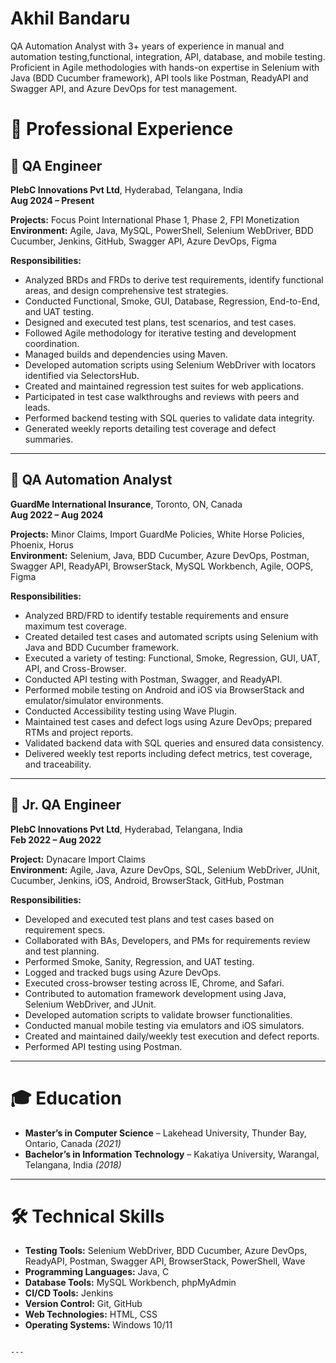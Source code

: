 # Akhil Bandaru
QA Automation Analyst with 3+ years of experience in manual and automation testing,functional, integration, API, database, and mobile testing. Proficient in Agile methodologies with hands-on expertise in Selenium with Java (BDD Cucumber framework), API tools like Postman, ReadyAPI and Swagger API, and Azure DevOps for test management.

# 💼 Professional Experience

## 🧪 QA Engineer  
**PlebC Innovations Pvt Ltd**, Hyderabad, Telangana, India  
**Aug 2024 – Present**

**Projects:** Focus Point International Phase 1, Phase 2, FPI Monetization  
**Environment:** Agile, Java, MySQL, PowerShell, Selenium WebDriver, BDD Cucumber, Jenkins, GitHub, Swagger API, Azure DevOps, Figma

**Responsibilities:**
- Analyzed BRDs and FRDs to derive test requirements, identify functional areas, and design comprehensive test strategies.
- Conducted Functional, Smoke, GUI, Database, Regression, End-to-End, and UAT testing.
- Designed and executed test plans, test scenarios, and test cases.
- Followed Agile methodology for iterative testing and development coordination.
- Managed builds and dependencies using Maven.
- Developed automation scripts using Selenium WebDriver with locators identified via SelectorsHub.
- Created and maintained regression test suites for web applications.
- Participated in test case walkthroughs and reviews with peers and leads.
- Performed backend testing with SQL queries to validate data integrity.
- Generated weekly reports detailing test coverage and defect summaries.

---

## 🧪 QA Automation Analyst  
**GuardMe International Insurance**, Toronto, ON, Canada  
**Aug 2022 – Aug 2024**

**Projects:** Minor Claims, Import GuardMe Policies, White Horse Policies, Phoenix, Horus  
**Environment:** Selenium, Java, BDD Cucumber, Azure DevOps, Postman, Swagger API, ReadyAPI, BrowserStack, MySQL Workbench, Agile, OOPS, Figma

**Responsibilities:**
- Analyzed BRD/FRD to identify testable requirements and ensure maximum test coverage.
- Created detailed test cases and automated scripts using Selenium with Java and BDD Cucumber framework.
- Executed a variety of testing: Functional, Smoke, Regression, GUI, UAT, API, and Cross-Browser.
- Conducted API testing with Postman, Swagger, and ReadyAPI.
- Performed mobile testing on Android and iOS via BrowserStack and emulator/simulator environments.
- Conducted Accessibility testing using Wave Plugin.
- Maintained test cases and defect logs using Azure DevOps; prepared RTMs and project reports.
- Validated backend data with SQL queries and ensured data consistency.
- Delivered weekly test reports including defect metrics, test coverage, and traceability.

---

## 🧪 Jr. QA Engineer  
**PlebC Innovations Pvt Ltd**, Hyderabad, Telangana, India  
**Feb 2022 – Aug 2022**

**Project:** Dynacare Import Claims  
**Environment:** Agile, Java, Azure DevOps, SQL, Selenium WebDriver, JUnit, Cucumber, Jenkins, iOS, Android, BrowserStack, GitHub, Postman

**Responsibilities:**
- Developed and executed test plans and test cases based on requirement specs.
- Collaborated with BAs, Developers, and PMs for requirements review and test planning.
- Performed Smoke, Sanity, Regression, and UAT testing.
- Logged and tracked bugs using Azure DevOps.
- Executed cross-browser testing across IE, Chrome, and Safari.
- Contributed to automation framework development using Java, Selenium WebDriver, and JUnit.
- Developed automation scripts to validate browser functionalities.
- Conducted manual mobile testing via emulators and iOS simulators.
- Created and maintained daily/weekly test execution and defect reports.
- Performed API testing using Postman.

---

# 🎓 Education

- **Master’s in Computer Science** – Lakehead University, Thunder Bay, Ontario, Canada *(2021)*
- **Bachelor’s in Information Technology** – Kakatiya University, Warangal, Telangana, India *(2018)*

---

# 🛠️ Technical Skills

- **Testing Tools:** Selenium WebDriver, BDD Cucumber, Azure DevOps, ReadyAPI, Postman, Swagger API, BrowserStack, PowerShell, Wave
- **Programming Languages:** Java, C
- **Database Tools:** MySQL Workbench, phpMyAdmin
- **CI/CD Tools:** Jenkins
- **Version Control:** Git, GitHub
- **Web Technologies:** HTML, CSS
- **Operating Systems:** Windows 10/11
```

---


